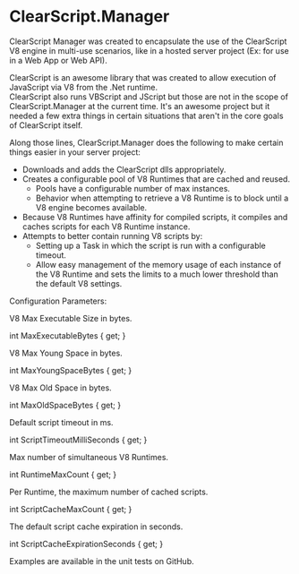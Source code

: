 ClearScript.Manager
===================

ClearScript Manager was created to encapsulate the use of the ClearScript V8 engine in multi-use scenarios, like in a hosted server project (Ex: for use in a Web App or Web API).

ClearScript is an awesome library that was created to allow execution of JavaScript via V8 from the .Net runtime.  
ClearScript also runs VBScript and JScript but those are not in the scope of ClearScript.Manager at the current time.
It's an awesome project but it needed a few extra things in certain situations that aren't in the core goals of ClearScript itself.

Along those lines, ClearScript.Manager does the following to make certain things easier in your server project:

* Downloads and adds the ClearScript dlls appropriately.
* Creates a configurable pool of V8 Runtimes that are cached and reused.
	- Pools have a configurable number of max instances.
	- Behavior when attempting to retrieve a V8 Runtime is to block until a V8 engine becomes available.
* Because V8 Runtimes have affinity for compiled scripts, it compiles and caches scripts for each V8 Runtime instance.
* Attempts to better contain running V8 scripts by:
	- Setting up a Task in which the script is run with a configurable timeout.
	- Allow easy management of the memory usage of each instance of the V8 Runtime and sets the limits to a much lower threshold than the default V8 settings. 

Configuration Parameters:
  
V8 Max Executable Size in bytes.

int MaxExecutableBytes { get; }
        
V8 Max Young Space in bytes.

int MaxYoungSpaceBytes { get; }
        
V8 Max Old Space in bytes.

int MaxOldSpaceBytes { get; }
        
Default script timeout in ms.

int ScriptTimeoutMilliSeconds { get; }
        
Max number of simultaneous V8 Runtimes.

int RuntimeMaxCount { get; }
        
Per Runtime, the maximum number of cached scripts.

int ScriptCacheMaxCount { get; }
        
The default script cache expiration in seconds.

int ScriptCacheExpirationSeconds { get; }


Examples are available in the unit tests on GitHub.